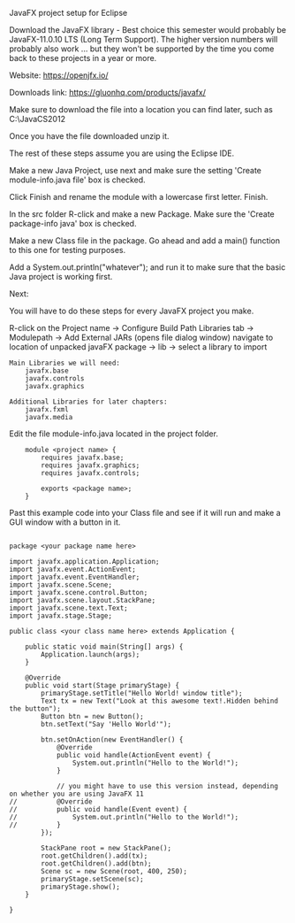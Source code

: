 JavaFX project setup for Eclipse



Download the JavaFX library - Best choice this semester would probably be JavaFX-11.0.10  LTS (Long Term Support). The higher version numbers will probably also work  ... but they won't be supported by the time you come back to these projects in a year or more.

Website:  https://openjfx.io/


Downloads link:  https://gluonhq.com/products/javafx/


Make sure to download the file into a location you can find later, such as C:\JavaCS2012

Once you have the file downloaded unzip it.




The rest of these steps assume you are using the Eclipse IDE.

Make a new Java Project, use next and make sure the setting 'Create module-info.java file' box is checked.

Click Finish and rename the module with a lowercase first letter. Finish.


In the src folder R-click and make a new Package. Make sure the 'Create package-info java' box is checked.

Make a new Class file in the package. Go ahead and add a main() function to this one for testing purposes.

Add a System.out.println("whatever"); and run it to make sure that the basic Java project is working first.




Next:

You will have to do these steps for every JavaFX project you make.


R-click on the Project name -> Configure Build Path
Libraries tab -> Modulepath -> Add External JARs (opens file dialog window)
    navigate to location of unpacked javaFX package -> lib -> select a library to import

    Main Libraries we will need:
        javafx.base
        javafx.controls
        javafx.graphics
        
    Additional Libraries for later chapters:
        javafx.fxml
        javafx.media
        
    
Edit the file  module-info.java  located in the project folder.
~~~
    module <project name> {
        requires javafx.base;
        requires javafx.graphics;
        requires javafx.controls;
        
        exports <package name>;
    }
~~~



Past this example code into your Class file and see if it will run and make a GUI window with a button in it.

~~~

package <your package name here>

import javafx.application.Application;
import javafx.event.ActionEvent;
import javafx.event.EventHandler;
import javafx.scene.Scene;
import javafx.scene.control.Button;
import javafx.scene.layout.StackPane;
import javafx.scene.text.Text;
import javafx.stage.Stage;

public class <your class name here> extends Application {

	public static void main(String[] args) {
		Application.launch(args);
	}

	@Override
	public void start(Stage primaryStage) {
		primaryStage.setTitle("Hello World! window title");
		Text tx = new Text("Look at this awesome text!.Hidden behind the button");
		Button btn = new Button();
		btn.setText("Say 'Hello World'");
        
		btn.setOnAction(new EventHandler() {
			@Override
			public void handle(ActionEvent event) {
				System.out.println("Hello to the World!");
			}
            
            // you might have to use this version instead, depending on whether you are using JavaFX 11 
//			@Override
//			public void handle(Event event) {
//				System.out.println("Hello to the World!");
//			}
		});

		StackPane root = new StackPane();	
		root.getChildren().add(tx);
		root.getChildren().add(btn);	
		Scene sc = new Scene(root, 400, 250);
		primaryStage.setScene(sc);
		primaryStage.show();
	}

}

~~~





 
